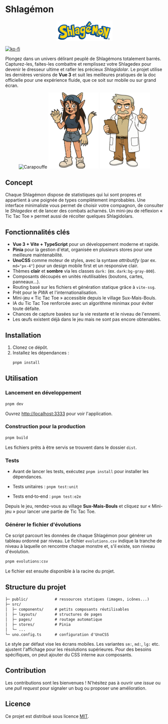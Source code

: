 # Shlagémon

<p align="center">
  <img src="public/logo.png" alt="Logo" width="180" />
</p>

[![ko-fi](https://ko-fi.com/img/githubbutton_sm.svg)](https://ko-fi.com/S6S61IX3R2)

Plongez dans un univers délirant peuplé de Shlagémons totalement barrés. Capturez-les, faites-les combattre et remplissez votre Shlagedex pour devenir le dresseur ultime et rafler les précieux _Shlagidolar_. Le projet utilise les dernières versions de **Vue&nbsp;3** et suit les meilleures pratiques de la doc officielle pour une expérience fluide, que ce soit sur mobile ou sur grand écran.

<p align="center">
  <img src="public/shlagemons/carapouffe/carapouffe.png" alt="Carapouffe" width="160" />
  <img src="public/characters/sachatte/sachatte.png" alt="Sachatte" width="160" />
  <img src="public/characters/prof-merdant/prof-merdant.png" alt="Prof Merdant" width="160" />
</p>

## Concept

Chaque Shlagémon dispose de statistiques qui lui sont propres et appartient à une poignée de types complètement improbables. Une interface minimaliste vous permet de choisir votre compagnon, de consulter le _Shlagedex_ et de lancer des combats acharnés.
Un mini-jeu de réflexion « Tic Tac Toe » permet aussi de récolter quelques Shlagidolars.

## Fonctionnalités clés

- **Vue&nbsp;3 + Vite + TypeScript** pour un développement moderne et rapide.
- **Pinia** pour la gestion d'état, organisée en plusieurs stores pour une meilleure maintenabilité.
- **UnoCSS** comme moteur de styles, avec la syntaxe _attributify_ (par ex. `md="px-4"`) pour un design mobile first et un responsive clair.
- Thèmes **clair** et **sombre** via les classes `dark:` (ex. `dark:bg-gray-800`).
- Composants découpés en unités réutilisables (boutons, cartes, panneaux...).
- Routing basé sur les fichiers et génération statique grâce à `vite-ssg`.
- Prêt pour le _PWA_ et l'internationalisation.
- Mini-jeu « Tic Tac Toe » accessible depuis le village Sux-Mais-Bouls.
- IA du Tic Tac Toe renforcée avec un algorithme minimax pour éviter toute défaite.
- Chances de capture basées sur la vie restante et le niveau de l'ennemi.
- Les œufs existent déjà dans le jeu mais ne sont pas encore obtenables.

## Installation

1. Clonez ce dépôt.
2. Installez les dépendances :
   ```bash
   pnpm install
   ```

## Utilisation

### Lancement en développement

```bash
pnpm dev
```

Ouvrez <http://localhost:3333> pour voir l'application.

### Construction pour la production

```bash
pnpm build
```

Les fichiers prêts à être servis se trouvent dans le dossier `dist`.

### Tests

- Avant de lancer les tests, exécutez `pnpm install` pour installer les dépendances.

- Tests unitaires : `pnpm test:unit`
- Tests end‑to‑end : `pnpm test:e2e`

Depuis le jeu, rendez-vous au village **Sux-Mais-Bouls** et cliquez sur « Mini-jeu » pour lancer une partie de Tic Tac Toe.

### Générer le fichier d'évolutions

Ce script parcourt les données de chaque Shlagémon pour générer un tableau ordonné par niveau. Le fichier `evolutions.csv` indique la tranche de niveau à laquelle on rencontre chaque monstre et, s'il existe, son niveau d'évolution.

```bash
pnpm evolutions:csv
```

Le fichier est ensuite disponible à la racine du projet.

## Structure du projet

```
├─ public/            # ressources statiques (images, icônes...)
├─ src/
│  ├─ components/     # petits composants réutilisables
│  ├─ layouts/        # structures de pages
│  ├─ pages/          # routage automatique
│  ├─ stores/         # Pinia
│  └─ ...
└─ uno.config.ts      # configuration d'UnoCSS
```

Le style par défaut vise les écrans mobiles. Les variantes `sm:`, `md:`, `lg:` etc. ajustent l'affichage pour les résolutions supérieures. Pour des besoins spécifiques, on peut ajouter du CSS interne aux composants.

## Contribution

Les contributions sont les bienvenues ! N'hésitez pas à ouvrir une _issue_ ou une _pull request_ pour signaler un bug ou proposer une amélioration.

## Licence

Ce projet est distribué sous licence [MIT](LICENSE).
